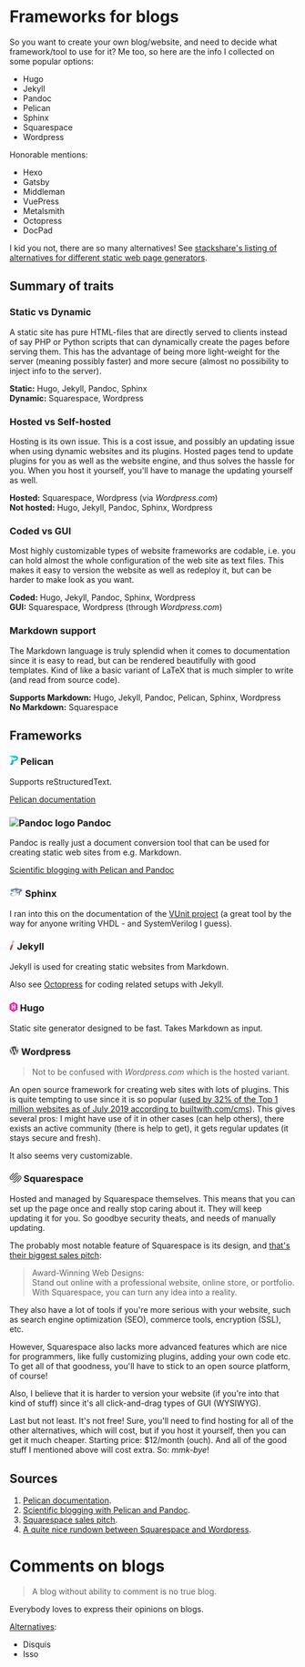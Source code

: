 # Frameworks for blogs

So you want to create your own blog/website, and need to decide what framework/tool to use for it? Me too, so here are the info I collected on some popular options:

* Hugo
* Jekyll
* Pandoc
* Pelican
* Sphinx
* Squarespace
* Wordpress

Honorable mentions:

* Hexo
* Gatsby
* Middleman
* VuePress
* Metalsmith
* Octopress
* DocPad

I kid you not, there are so many alternatives! See [stackshare's listing of alternatives for different static web page generators](https://stackshare.io/hugo_2/alternatives).

## Summary of traits

### Static vs Dynamic
A static site has pure HTML-files that are directly served to clients instead of say PHP or Python scripts that can dynamically create the pages before serving them. This has the advantage of being more light-weight for the server (meaning possibly faster) and more secure (almost no possibility to inject info to the server).

**Static:** Hugo, Jekyll, Pandoc, Sphinx <br>
**Dynamic:** Squarespace, Wordpress

### Hosted vs Self-hosted
Hosting is its own issue. This is a cost issue, and possibly an updating issue when using dynamic websites and its plugins. Hosted pages tend to update plugins for you as well as the website engine, and thus solves the hassle for you. When you host it yourself, you'll have to manage the updating yourself as well.

**Hosted:** Squarespace, Wordpress (via *Wordpress.com*) <br>
**Not hosted:** Hugo, Jekyll, Pandoc, Sphinx, Wordpress

### Coded vs GUI
Most highly customizable types of website frameworks are codable, i.e. you can hold almost the whole configuration of the web site as text files. This makes it easy to version the website as well as redeploy it, but can be harder to make look as you want.

**Coded:** Hugo, Jekyll, Pandoc, Sphinx, Wordpress <br>
**GUI:** Squarespace, Wordpress (through *Wordpress.com*)

### Markdown support
The Markdown language is truly splendid when it comes to documentation since it is easy to read, but can be rendered beautifully with good templates. Kind of like a basic variant of LaTeX that is much simpler to write (and read from source code).

**Supports Markdown:** Hugo, Jekyll, Pandoc, Pelican, Sphinx, Wordpress <br>
**No Markdown:** Squarespace

## Frameworks
### <img style="height: 1em;" alt="Pelican logo" title="Pelican logo" src="pelican_logo.png"/> Pelican
Supports reStructuredText.

[Pelican documentation]
### <img style="height: 1em;" alt="Pandoc logo" title="Pandoc logo" src="pandoc_logo.png"/> Pandoc
Pandoc is really just a document conversion tool that can be used for creating static web sites from e.g. Markdown.

[Scientific blogging with Pelican and Pandoc]

### <img style="height: 1em;" alt="Sphinx logo" title="Sphinx logo" src="sphinx_logo.png"/> Sphinx
I ran into this on the documentation of the [VUnit project](https://github.com/vunit/Vunit) (a great tool by the way for anyone writing VHDL - and SystemVerilog I guess).

### <img style="height: 1em;" alt="Jekyll logo" title="Jekyll logo" src="jekyll_logo.png"/> Jekyll
Jekyll is used for creating static websites from Markdown.

Also see [Octopress](http://octopress.org/docs/) for coding related setups with Jekyll.

### <img style="height: 1em;" alt="Hugo logo" title="Hugo logo" src="hugo_logo.png"/> Hugo
Static site generator designed to be fast. Takes Markdown as input.

### <img style="height: 1em;" alt="Wordpress logo" title="Wordpress logo" src="wordpress_logo.png"/> Wordpress
> Not to be confused with *Wordpress.com* which is the hosted variant.

An open source framework for creating web sites with lots of plugins. This is quite tempting to use since it is so popular ([used by 32% of the Top 1 million websites as of July 2019 according to builtwith.com/cms](https://trends.builtwith.com/cms)). This gives several pros: I might have use of it in other cases (can help others), there exists an active community (there is help to get), it gets regular updates (it stays secure and fresh).

It also seems very customizable.

### <img style="height: 1em;" alt="Squarespace logo" title="Squarespace logo" src="squarespace_logo.png"/> Squarespace
Hosted and managed by Squarespace themselves. This means that you can set up the page once and really stop caring about it. They will keep updating it for you. So goodbye security theats, and needs of manually updating.

The probably most notable feature of Squarespace is its design, and [that's their biggest sales pitch][Squarespace: Website design]:

> Award-Winning Web Designs: <br>
> Stand out online with a professional website, online store, or portfolio. With Squarespace, you can turn any idea into a reality.

They also have a lot of tools if you're more serious with your website, such as search engine optimization (SEO), commerce tools, encryption (SSL), etc.

However, Squarespace also lacks more advanced features which are nice for programmers, like fully customizing plugins, adding your own code etc. To get all of that goodness, you'll have to stick to an open source platform, of course!

Also, I believe that it is harder to version your website (if you're into that kind of stuff) since it's all click-and-drag types of GUI (WYSIWYG).

Last but not least. It's not free! Sure, you'll need to find hosting for all of the other alternatives, which will cost, but if you host it yourself, then you can get it much cheaper. Starting price: $12/month (ouch). And all of the good stuff I mentioned above will cost extra. So: *mmk-bye*!

## Sources
1. [Pelican documentation].
1. [Scientific blogging with Pelican and Pandoc][Scientific blogging with Pelican and Pandoc].
1. [Squarespace sales pitch][Squarespace: Website design].
1. [A quite nice rundown between Squarespace and Wordpress][Wordpress vs Squarespace].

[Pelican documentation]: https://docs.getpelican.com/en/stable/
[Scientific blogging with Pelican and Pandoc]: http://proven-inconclusive.com/blog/scientific_blogging_with_pelican_and_pandoc.html
[Squarespace: Website design]: https://www.squarespace.com/website-design
[Wordpress vs Squarespace]: https://www.websitebuilderexpert.com/website-builders/comparisons/squarespace-vs-wordpress/

# Comments on blogs
> A blog without ability to comment is no true blog.

Everybody loves to express their opinions on blogs.

[Alternatives](https://alternativeto.net/software/disqus/):

* Disquis
* Isso